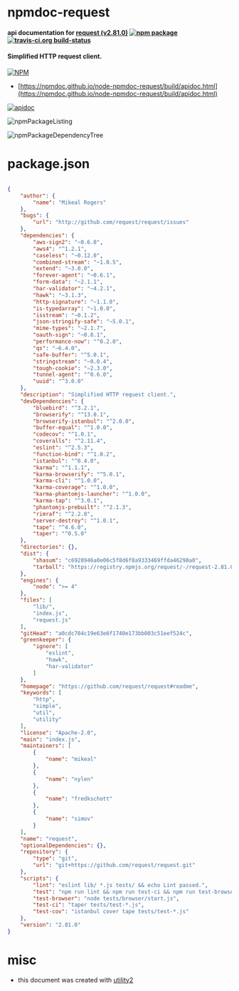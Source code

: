 # npmdoc-request

#### api documentation for  [request (v2.81.0)](https://github.com/request/request#readme)  [![npm package](https://img.shields.io/npm/v/npmdoc-request.svg?style=flat-square)](https://www.npmjs.org/package/npmdoc-request) [![travis-ci.org build-status](https://api.travis-ci.org/npmdoc/node-npmdoc-request.svg)](https://travis-ci.org/npmdoc/node-npmdoc-request)

#### Simplified HTTP request client.

[![NPM](https://nodei.co/npm/request.png?downloads=true&downloadRank=true&stars=true)](https://www.npmjs.com/package/request)

- [https://npmdoc.github.io/node-npmdoc-request/build/apidoc.html](https://npmdoc.github.io/node-npmdoc-request/build/apidoc.html)

[![apidoc](https://npmdoc.github.io/node-npmdoc-request/build/screenCapture.buildCi.browser.%252Ftmp%252Fbuild%252Fapidoc.html.png)](https://npmdoc.github.io/node-npmdoc-request/build/apidoc.html)

![npmPackageListing](https://npmdoc.github.io/node-npmdoc-request/build/screenCapture.npmPackageListing.svg)

![npmPackageDependencyTree](https://npmdoc.github.io/node-npmdoc-request/build/screenCapture.npmPackageDependencyTree.svg)



# package.json

```json

{
    "author": {
        "name": "Mikeal Rogers"
    },
    "bugs": {
        "url": "http://github.com/request/request/issues"
    },
    "dependencies": {
        "aws-sign2": "~0.6.0",
        "aws4": "^1.2.1",
        "caseless": "~0.12.0",
        "combined-stream": "~1.0.5",
        "extend": "~3.0.0",
        "forever-agent": "~0.6.1",
        "form-data": "~2.1.1",
        "har-validator": "~4.2.1",
        "hawk": "~3.1.3",
        "http-signature": "~1.1.0",
        "is-typedarray": "~1.0.0",
        "isstream": "~0.1.2",
        "json-stringify-safe": "~5.0.1",
        "mime-types": "~2.1.7",
        "oauth-sign": "~0.8.1",
        "performance-now": "^0.2.0",
        "qs": "~6.4.0",
        "safe-buffer": "^5.0.1",
        "stringstream": "~0.0.4",
        "tough-cookie": "~2.3.0",
        "tunnel-agent": "^0.6.0",
        "uuid": "^3.0.0"
    },
    "description": "Simplified HTTP request client.",
    "devDependencies": {
        "bluebird": "^3.2.1",
        "browserify": "^13.0.1",
        "browserify-istanbul": "^2.0.0",
        "buffer-equal": "^1.0.0",
        "codecov": "^1.0.1",
        "coveralls": "^2.11.4",
        "eslint": "^2.5.3",
        "function-bind": "^1.0.2",
        "istanbul": "^0.4.0",
        "karma": "^1.1.1",
        "karma-browserify": "^5.0.1",
        "karma-cli": "^1.0.0",
        "karma-coverage": "^1.0.0",
        "karma-phantomjs-launcher": "^1.0.0",
        "karma-tap": "^3.0.1",
        "phantomjs-prebuilt": "^2.1.3",
        "rimraf": "^2.2.8",
        "server-destroy": "^1.0.1",
        "tape": "^4.6.0",
        "taper": "^0.5.0"
    },
    "directories": {},
    "dist": {
        "shasum": "c6928946a0e06c5f8d6f8a9333469ffda46298a0",
        "tarball": "https://registry.npmjs.org/request/-/request-2.81.0.tgz"
    },
    "engines": {
        "node": ">= 4"
    },
    "files": [
        "lib/",
        "index.js",
        "request.js"
    ],
    "gitHead": "a0cdc704c19e63e6f1740e173bb003c51eef524c",
    "greenkeeper": {
        "ignore": [
            "eslint",
            "hawk",
            "har-validator"
        ]
    },
    "homepage": "https://github.com/request/request#readme",
    "keywords": [
        "http",
        "simple",
        "util",
        "utility"
    ],
    "license": "Apache-2.0",
    "main": "index.js",
    "maintainers": [
        {
            "name": "mikeal"
        },
        {
            "name": "nylen"
        },
        {
            "name": "fredkschott"
        },
        {
            "name": "simov"
        }
    ],
    "name": "request",
    "optionalDependencies": {},
    "repository": {
        "type": "git",
        "url": "git+https://github.com/request/request.git"
    },
    "scripts": {
        "lint": "eslint lib/ *.js tests/ && echo Lint passed.",
        "test": "npm run lint && npm run test-ci && npm run test-browser",
        "test-browser": "node tests/browser/start.js",
        "test-ci": "taper tests/test-*.js",
        "test-cov": "istanbul cover tape tests/test-*.js"
    },
    "version": "2.81.0"
}
```



# misc
- this document was created with [utility2](https://github.com/kaizhu256/node-utility2)
